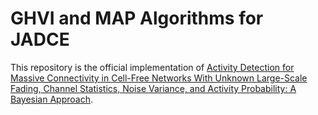 # GHVI and MAP Algorithms for JADCE

This repository is the official implementation of [Activity Detection for Massive Connectivity in Cell-Free Networks With Unknown Large-Scale Fading, Channel Statistics, Noise Variance, and Activity Probability: A Bayesian Approach](https://ieeexplore.ieee.org/document/10418889). 